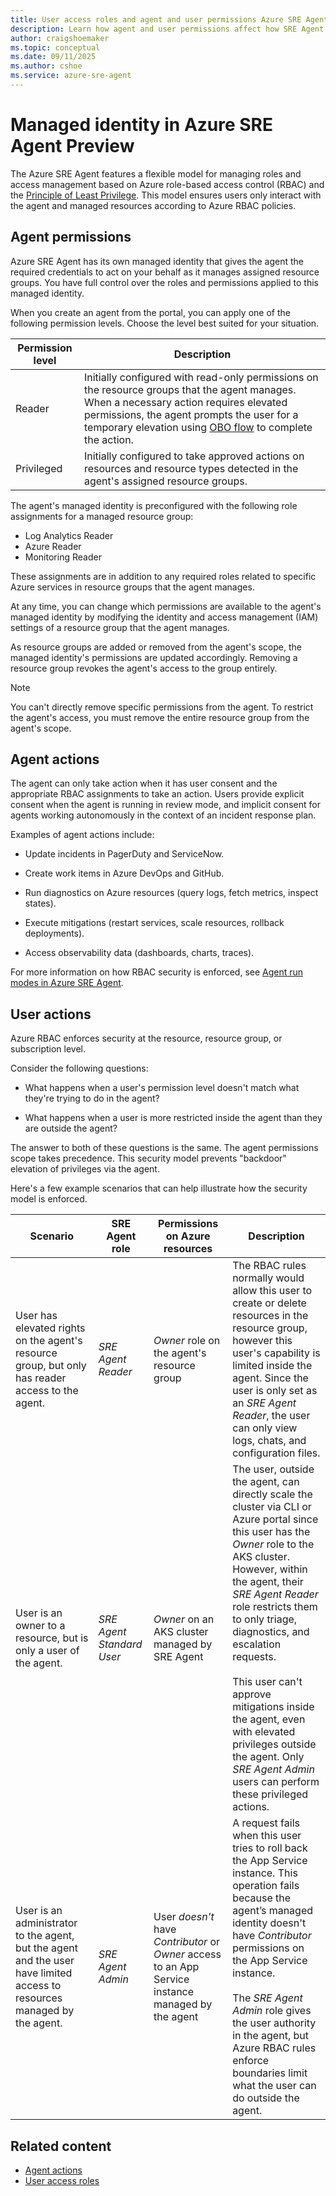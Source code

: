```yaml
---
title: User access roles and agent and user permissions Azure SRE Agent Preview
description: Learn how agent and user permissions affect how SRE Agent behaves.
author: craigshoemaker
ms.topic: conceptual
ms.date: 09/11/2025
ms.author: cshoe
ms.service: azure-sre-agent
---
```


# Managed identity in Azure SRE Agent Preview

The Azure SRE Agent features a flexible model for managing roles and access management based on Azure role-based access control (RBAC) and the [Principle of Least Privilege](/entra/identity-platform/secure-least-privileged-access). This model ensures users only interact with the agent and managed resources according to Azure RBAC policies.

## Agent permissions

Azure SRE Agent has its own managed identity that gives the agent the required credentials to act on your behalf as it manages assigned resource groups. You have full control over the roles and permissions applied to this managed identity.

When you create an agent from the portal, you can apply one of the following permission levels. Choose the level best suited for your situation.

| Permission level | Description |
|---|---|
| Reader | Initially configured with read-only permissions on the resource groups that the agent manages. When a necessary action requires elevated permissions, the agent prompts the user for a temporary elevation using [OBO flow](/entra/identity-platform/v2-oauth2-on-behalf-of-flow) to complete the action. |
| Privileged | Initially configured to take approved actions on resources and resource types detected in the agent's assigned resource groups. |

The agent's managed identity is preconfigured with the following role assignments for a managed resource group:

- Log Analytics Reader
- Azure Reader
- Monitoring Reader

These assignments are in addition to any required roles related to specific Azure services in resource groups that the agent manages.

At any time, you can change which permissions are available to the agent's managed identity by modifying the identity and access management (IAM) settings of a resource group that the agent manages.

As resource groups are added or removed from the agent's scope, the managed identity's permissions are updated accordingly. Removing a resource group revokes the agent's access to the group entirely.

> [!NOTE]
> You can't directly remove specific permissions from the agent. To restrict the agent's access, you must remove the entire resource group from the agent's scope.

## Agent actions

The agent can only take action when it has user consent and the appropriate RBAC assignments to take an action. Users provide explicit consent when the agent is running in review mode, and implicit consent for agents working autonomously in the context of an incident response plan.

Examples of agent actions include:

- Update incidents in PagerDuty and ServiceNow.

- Create work items in Azure DevOps and GitHub.

- Run diagnostics on Azure resources (query logs, fetch metrics, inspect states).

- Execute mitigations (restart services, scale resources, rollback deployments).

- Access observability data (dashboards, charts, traces).

For more information on how RBAC security is enforced, see [Agent run modes in Azure SRE Agent](agent-actions.md).

## User actions

Azure RBAC enforces security at the resource, resource group, or subscription level.

Consider the following questions:

- What happens when a user's permission level doesn't match what they're trying to do in the agent?

- What happens when a user is more restricted inside the agent than they are outside the agent?

The answer to both of these questions is the same. The agent permissions scope takes precedence. This security model prevents "backdoor" elevation of privileges via the agent.

Here's a few example scenarios that can help illustrate how the security model is enforced.

| Scenario | SRE Agent role | Permissions on Azure resources | Description |
|---|---|---|---|
| User has elevated rights on the agent's resource group, but only has reader access to the agent. | *SRE Agent Reader* | *Owner* role on the agent's resource group | The RBAC rules normally would allow this user to create or delete resources in the resource group, however this user's capability is limited inside the agent. Since the user is only set as an *SRE Agent Reader*, the user can only view logs, chats, and configuration files. |
| User is an owner to a resource, but is only a user of the agent. | *SRE Agent Standard User* | *Owner* on an AKS cluster managed by SRE Agent | The user, outside the agent, can directly scale the cluster via CLI or Azure portal since this user has the *Owner* role to the AKS cluster. However, within the agent, their *SRE Agent Reader* role restricts them to only triage, diagnostics, and escalation requests.<br><br>This user can't approve mitigations inside the agent, even with elevated privileges outside the agent. Only *SRE Agent Admin* users can perform these privileged actions. |
| User is an administrator to the agent, but the agent and the user have limited access to resources managed by the agent. | *SRE Agent Admin* | User *doesn't* have *Contributor* or *Owner* access to an App Service instance managed by the agent | A request fails when this user tries to roll back the App Service instance. This operation fails because the agent’s managed identity doesn't have *Contributor* permissions on the App Service instance.<br><br>The *SRE Agent Admin* role gives the user authority in the agent, but Azure RBAC rules enforce boundaries limit what the user can do outside the agent. |

## Related content

- [Agent actions](./agent-actions.md)
- [User access roles](./user-access-roles.md)
